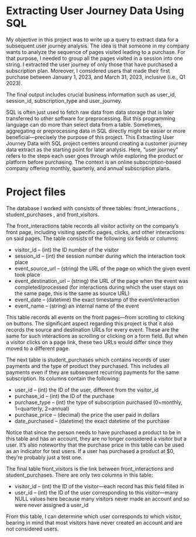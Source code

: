 # Extracting User Journey Data Using SQL

My objective in this project was to write up a query to extract data for a subsequent user journey analysis. The idea is that someone in my company wants to analyze the sequence of pages visited leading to a purchase. For that purpose, I needed to group all the pages visited in a session into one string. I extracted the user journey of only those that have purchased a subscription plan. Moreover, I considered users that made their first purchase between January 1, 2023, and March 31, 2023, inclusive (i.e., Q1 2023).

The final output includes crucial business information such as user_id, session_id, subscription_type and user_journey.

SQL is often just used to fetch raw data from data storage that is later transferred to other software for preprocessing. But this programming language can do more than select data from a table. Sometimes, aggregating or preprocessing data in SQL directly might be easier or more beneficial—precisely the purpose of this project. This Extracting User Journey Data with SQL project centers around creating a customer journey data extract as the starting point for later analysis. Here, “user journey” refers to the steps each user goes through while exploring the product or platform before purchasing. The context is an online subscription-based company offering monthly, quarterly, and annual subscription plans.

# Project files

The database I worked with consists of three tables: front_interactions , student_purchases , and front_visitors.

The front_interactions  table records all visitor activity on the company’s front page, including visiting specific pages, clicks, and other interactions on said pages. The table consists of the following six fields or columns:

- visitor_id  – (int) the ID number of the visitor
- session_id  – (int) the session number during which the interaction took place
- event_source_url  – (string) the URL of the page on which the given event took place
- event_destination_url   – (string) the URL of the page when the event was completed/processed (for interactions during which the user stays on the same page, this is the same as source URL)
- event_date   – (datetime) the exact timestamp of the event/interaction
- event_name   – (string) an internal name of the event

This table records all events on the front pages—from scrolling to clicking on buttons. The significant aspect regarding this project is that it also records the source and destination URLs for every event. These are the same for such interactions as scrolling or clicking on a form field. But when a visitor clicks on a page link, these two URLs would differ since they moved to a different page.

The next table is student_purchases which contains records of user payments and the type of product they purchased. This includes all payments even if they are subsequent recurring payments for the same subscription. Its columns contain the following:

- user_id   – (int) the ID of the user, different from the visitor_id
- purchase_id   – (int) the ID of the purchase
- purchase_type   – (int) the type of subscription purchased (0=monthly, 1=quarterly, 2=annual)
- purchase_price   – (decimal) the price the user paid in dollars
- date_purchased   – (datetime) the exact datetime of the purchase

Notice that since the person needs to have purchased a product to be in this table and has an account, they are no longer considered a visitor but a user. It’s also noteworthy that the purchase price in this table can be used as an indicator for test users. If a user has purchased a product at $0, they’re probably just a test one.

The final table front_visitors  is the link between front_interactions and student_purchases. There are only two columns in this table:

- visitor_id   – (int) the ID of the visitor—each record has this field filled in
- user_id   – (int) the ID of the user corresponding to this visitor—many NULL values here because many visitors never made an account and so were never assigned a user_id

From this table, I can determine which user corresponds to which visitor, bearing in mind that most visitors have never created an account and are not considered users.
